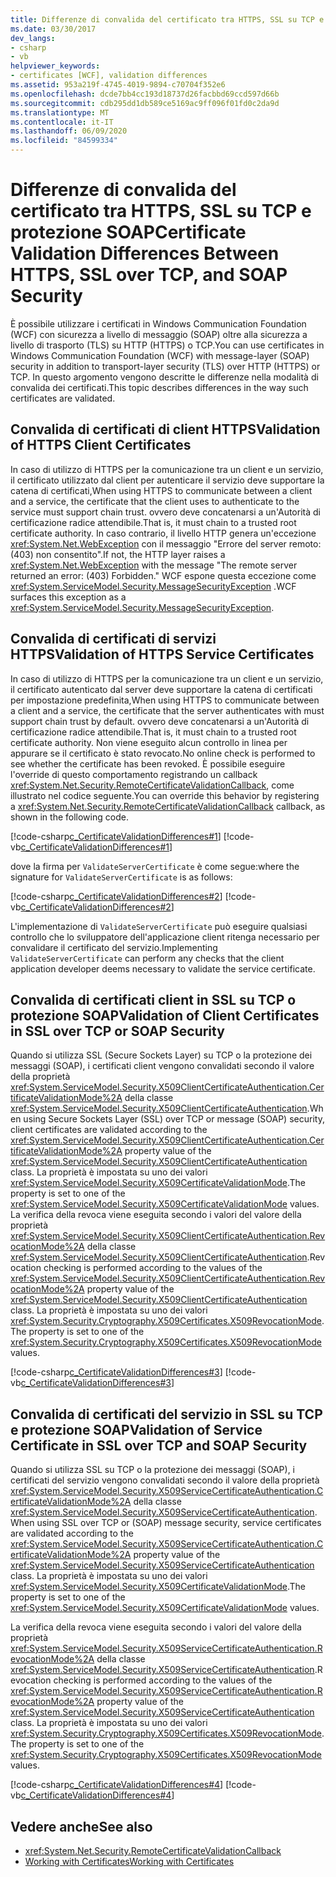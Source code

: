 ```yaml
---
title: Differenze di convalida del certificato tra HTTPS, SSL su TCP e protezione SOAP
ms.date: 03/30/2017
dev_langs:
- csharp
- vb
helpviewer_keywords:
- certificates [WCF], validation differences
ms.assetid: 953a219f-4745-4019-9894-c70704f352e6
ms.openlocfilehash: dcde7bb4cc193d18737d26facbbd69ccd597d66b
ms.sourcegitcommit: cdb295dd1db589ce5169ac9ff096f01fd0c2da9d
ms.translationtype: MT
ms.contentlocale: it-IT
ms.lasthandoff: 06/09/2020
ms.locfileid: "84599334"
---
```

# <a name="certificate-validation-differences-between-https-ssl-over-tcp-and-soap-security"></a><span data-ttu-id="715af-102">Differenze di convalida del certificato tra HTTPS, SSL su TCP e protezione SOAP</span><span class="sxs-lookup"><span data-stu-id="715af-102">Certificate Validation Differences Between HTTPS, SSL over TCP, and SOAP Security</span></span>
<span data-ttu-id="715af-103">È possibile utilizzare i certificati in Windows Communication Foundation (WCF) con sicurezza a livello di messaggio (SOAP) oltre alla sicurezza a livello di trasporto (TLS) su HTTP (HTTPS) o TCP.</span><span class="sxs-lookup"><span data-stu-id="715af-103">You can use certificates in Windows Communication Foundation (WCF) with message-layer (SOAP) security in addition to transport-layer security (TLS) over HTTP (HTTPS) or TCP.</span></span> <span data-ttu-id="715af-104">In questo argomento vengono descritte le differenze nella modalità di convalida dei certificati.</span><span class="sxs-lookup"><span data-stu-id="715af-104">This topic describes differences in the way such certificates are validated.</span></span>  
  
## <a name="validation-of-https-client-certificates"></a><span data-ttu-id="715af-105">Convalida di certificati di client HTTPS</span><span class="sxs-lookup"><span data-stu-id="715af-105">Validation of HTTPS Client Certificates</span></span>  
 <span data-ttu-id="715af-106">In caso di utilizzo di HTTPS per la comunicazione tra un client e un servizio, il certificato utilizzato dal client per autenticare il servizio deve supportare la catena di certificati,</span><span class="sxs-lookup"><span data-stu-id="715af-106">When using HTTPS to communicate between a client and a service, the certificate that the client uses to authenticate to the service must support chain trust.</span></span> <span data-ttu-id="715af-107">ovvero deve concatenarsi a un'Autorità di certificazione radice attendibile.</span><span class="sxs-lookup"><span data-stu-id="715af-107">That is, it must chain to a trusted root certificate authority.</span></span> <span data-ttu-id="715af-108">In caso contrario, il livello HTTP genera un'eccezione <xref:System.Net.WebException> con il messaggio "Errore del server remoto: (403) non consentito".</span><span class="sxs-lookup"><span data-stu-id="715af-108">If not, the HTTP layer raises a <xref:System.Net.WebException> with the message "The remote server returned an error: (403) Forbidden."</span></span> <span data-ttu-id="715af-109">WCF espone questa eccezione come <xref:System.ServiceModel.Security.MessageSecurityException> .</span><span class="sxs-lookup"><span data-stu-id="715af-109">WCF surfaces this exception as a <xref:System.ServiceModel.Security.MessageSecurityException>.</span></span>  
  
## <a name="validation-of-https-service-certificates"></a><span data-ttu-id="715af-110">Convalida di certificati di servizi HTTPS</span><span class="sxs-lookup"><span data-stu-id="715af-110">Validation of HTTPS Service Certificates</span></span>  
 <span data-ttu-id="715af-111">In caso di utilizzo di HTTPS per la comunicazione tra un client e un servizio, il certificato autenticato dal server deve supportare la catena di certificati per impostazione predefinita,</span><span class="sxs-lookup"><span data-stu-id="715af-111">When using HTTPS to communicate between a client and a service, the certificate that the server authenticates with must support chain trust by default.</span></span> <span data-ttu-id="715af-112">ovvero deve concatenarsi a un'Autorità di certificazione radice attendibile.</span><span class="sxs-lookup"><span data-stu-id="715af-112">That is, it must chain to a trusted root certificate authority.</span></span> <span data-ttu-id="715af-113">Non viene eseguito alcun controllo in linea per appurare se il certificato è stato revocato.</span><span class="sxs-lookup"><span data-stu-id="715af-113">No online check is performed to see whether the certificate has been revoked.</span></span> <span data-ttu-id="715af-114">È possibile eseguire l'override di questo comportamento registrando un callback <xref:System.Net.Security.RemoteCertificateValidationCallback>, come illustrato nel codice seguente.</span><span class="sxs-lookup"><span data-stu-id="715af-114">You can override this behavior by registering a <xref:System.Net.Security.RemoteCertificateValidationCallback> callback, as shown in the following code.</span></span>  
  
 [!code-csharp[c_CertificateValidationDifferences#1](../../../../samples/snippets/csharp/VS_Snippets_CFX/c_certificatevalidationdifferences/cs/source.cs#1)]
 [!code-vb[c_CertificateValidationDifferences#1](../../../../samples/snippets/visualbasic/VS_Snippets_CFX/c_certificatevalidationdifferences/vb/source.vb#1)]  
  
 <span data-ttu-id="715af-115">dove la firma per `ValidateServerCertificate` è come segue:</span><span class="sxs-lookup"><span data-stu-id="715af-115">where the signature for `ValidateServerCertificate` is as follows:</span></span>  
  
 [!code-csharp[c_CertificateValidationDifferences#2](../../../../samples/snippets/csharp/VS_Snippets_CFX/c_certificatevalidationdifferences/cs/source.cs#2)]
 [!code-vb[c_CertificateValidationDifferences#2](../../../../samples/snippets/visualbasic/VS_Snippets_CFX/c_certificatevalidationdifferences/vb/source.vb#2)]  
  
 <span data-ttu-id="715af-116">L'implementazione di `ValidateServerCertificate` può eseguire qualsiasi controllo che lo sviluppatore dell'applicazione client ritenga necessario per convalidare il certificato del servizio.</span><span class="sxs-lookup"><span data-stu-id="715af-116">Implementing `ValidateServerCertificate` can perform any checks that the client application developer deems necessary to validate the service certificate.</span></span>  
  
## <a name="validation-of-client-certificates-in-ssl-over-tcp-or-soap-security"></a><span data-ttu-id="715af-117">Convalida di certificati client in SSL su TCP o protezione SOAP</span><span class="sxs-lookup"><span data-stu-id="715af-117">Validation of Client Certificates in SSL over TCP or SOAP Security</span></span>  
 <span data-ttu-id="715af-118">Quando si utilizza SSL (Secure Sockets Layer) su TCP o la protezione dei messaggi (SOAP), i certificati client vengono convalidati secondo il valore della proprietà <xref:System.ServiceModel.Security.X509ClientCertificateAuthentication.CertificateValidationMode%2A> della classe <xref:System.ServiceModel.Security.X509ClientCertificateAuthentication>.</span><span class="sxs-lookup"><span data-stu-id="715af-118">When using Secure Sockets Layer (SSL) over TCP or message (SOAP) security, client certificates are validated according to the <xref:System.ServiceModel.Security.X509ClientCertificateAuthentication.CertificateValidationMode%2A> property value of the <xref:System.ServiceModel.Security.X509ClientCertificateAuthentication> class.</span></span> <span data-ttu-id="715af-119">La proprietà è impostata su uno dei valori <xref:System.ServiceModel.Security.X509CertificateValidationMode>.</span><span class="sxs-lookup"><span data-stu-id="715af-119">The property is set to one of the <xref:System.ServiceModel.Security.X509CertificateValidationMode> values.</span></span> <span data-ttu-id="715af-120">La verifica della revoca viene eseguita secondo i valori del valore della proprietà <xref:System.ServiceModel.Security.X509ClientCertificateAuthentication.RevocationMode%2A> della classe <xref:System.ServiceModel.Security.X509ClientCertificateAuthentication>.</span><span class="sxs-lookup"><span data-stu-id="715af-120">Revocation checking is performed according to the values of the <xref:System.ServiceModel.Security.X509ClientCertificateAuthentication.RevocationMode%2A> property value of the <xref:System.ServiceModel.Security.X509ClientCertificateAuthentication> class.</span></span> <span data-ttu-id="715af-121">La proprietà è impostata su uno dei valori <xref:System.Security.Cryptography.X509Certificates.X509RevocationMode>.</span><span class="sxs-lookup"><span data-stu-id="715af-121">The property is set to one of the <xref:System.Security.Cryptography.X509Certificates.X509RevocationMode> values.</span></span>  
  
 [!code-csharp[c_CertificateValidationDifferences#3](../../../../samples/snippets/csharp/VS_Snippets_CFX/c_certificatevalidationdifferences/cs/source.cs#3)]
 [!code-vb[c_CertificateValidationDifferences#3](../../../../samples/snippets/visualbasic/VS_Snippets_CFX/c_certificatevalidationdifferences/vb/source.vb#3)]  
  
## <a name="validation-of-service-certificate-in-ssl-over-tcp-and-soap-security"></a><span data-ttu-id="715af-122">Convalida di certificati del servizio in SSL su TCP e protezione SOAP</span><span class="sxs-lookup"><span data-stu-id="715af-122">Validation of Service Certificate in SSL over TCP and SOAP Security</span></span>  
 <span data-ttu-id="715af-123">Quando si utilizza SSL su TCP o la protezione dei messaggi (SOAP), i certificati del servizio vengono convalidati secondo il valore della proprietà <xref:System.ServiceModel.Security.X509ServiceCertificateAuthentication.CertificateValidationMode%2A> della classe <xref:System.ServiceModel.Security.X509ServiceCertificateAuthentication>.</span><span class="sxs-lookup"><span data-stu-id="715af-123">When using SSL over TCP or (SOAP) message security, service certificates are validated according to the <xref:System.ServiceModel.Security.X509ServiceCertificateAuthentication.CertificateValidationMode%2A> property value of the <xref:System.ServiceModel.Security.X509ServiceCertificateAuthentication> class.</span></span> <span data-ttu-id="715af-124">La proprietà è impostata su uno dei valori <xref:System.ServiceModel.Security.X509CertificateValidationMode>.</span><span class="sxs-lookup"><span data-stu-id="715af-124">The property is set to one of the <xref:System.ServiceModel.Security.X509CertificateValidationMode> values.</span></span>  
  
 <span data-ttu-id="715af-125">La verifica della revoca viene eseguita secondo i valori del valore della proprietà <xref:System.ServiceModel.Security.X509ServiceCertificateAuthentication.RevocationMode%2A> della classe <xref:System.ServiceModel.Security.X509ServiceCertificateAuthentication>.</span><span class="sxs-lookup"><span data-stu-id="715af-125">Revocation checking is performed according to the values of the <xref:System.ServiceModel.Security.X509ServiceCertificateAuthentication.RevocationMode%2A> property value of the <xref:System.ServiceModel.Security.X509ServiceCertificateAuthentication> class.</span></span> <span data-ttu-id="715af-126">La proprietà è impostata su uno dei valori <xref:System.Security.Cryptography.X509Certificates.X509RevocationMode>.</span><span class="sxs-lookup"><span data-stu-id="715af-126">The property is set to one of the <xref:System.Security.Cryptography.X509Certificates.X509RevocationMode> values.</span></span>  
  
 [!code-csharp[c_CertificateValidationDifferences#4](../../../../samples/snippets/csharp/VS_Snippets_CFX/c_certificatevalidationdifferences/cs/source.cs#4)]
 [!code-vb[c_CertificateValidationDifferences#4](../../../../samples/snippets/visualbasic/VS_Snippets_CFX/c_certificatevalidationdifferences/vb/source.vb#4)]  
  
## <a name="see-also"></a><span data-ttu-id="715af-127">Vedere anche</span><span class="sxs-lookup"><span data-stu-id="715af-127">See also</span></span>

- <xref:System.Net.Security.RemoteCertificateValidationCallback>
- [<span data-ttu-id="715af-128">Working with Certificates</span><span class="sxs-lookup"><span data-stu-id="715af-128">Working with Certificates</span></span>](working-with-certificates.md)
